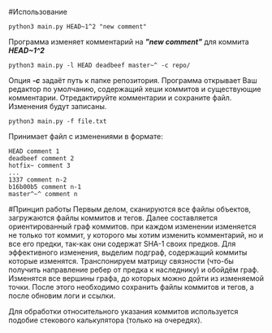 #Использование
~~~
python3 main.py HEAD~1^2 "new comment"
~~~
Программа изменяет комментарий на ***"new comment"***
для коммита ***HEAD~1^2***
~~~
python3 main.py -l HEAD deadbeef master~^ -c repo/
~~~
Опция ***-с*** задаёт путь к папке репозитория.
Программа открывает Ваш редактор по умолчанию, содержащий
хеши коммитов и существующие комментарии. Отредактируйте
комментарии и сохраните файл. Изменения будут записаны.
~~~
python3 main.py -f file.txt
~~~
Принимает файл с изменениями в формате:
~~~~
HEAD comment 1
deadbeef comment 2
hotfix~ comment 3
...
1337 comment n-2
b16b00b5 comment n-1
master^~^ comment n
~~~~
#Принцип работы
Первым делом, сканируются все файлы объектов, 
загружаются файлы коммитов и тегов. Далее составляется ориентированный граф коммитов.
при каждом изменении изменяется не только 
тот коммит, у которого мы хотим изменить комментарий, но и все его предки, так-как они содержат
SHA-1 своих предков. Для эффективного изменения, выделим подграф, содержащий коммиты которые изменятся.
Транспонируем матрицу связности (что-бы получить направление ребер от предка к наследнику) и обойдём граф.
Изменятся все вершины графа, до которых можно дойти из изменяемой точки.
После этого необходимо сохранить файлы коммитов и тегов, а после обновим логи и ссылки.

Для обработки относительного указания коммитов используется подобие стекового калькулятора (только на очередях).